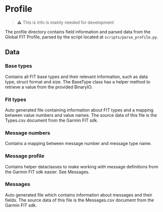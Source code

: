 # Profile

> ⚠️ This is info is mainly needed for development

The profile directory contains field information and parsed data from the Global FIT Profile,
parsed by the script located at `scripts/parse_profile.py`.

## Data

### Base types

Contains all FIT base types and their relevant information, such as data type, struct
format and size. The BaseType class has a helper method to retrieve a value from the 
provided BinaryIO.

### Fit types

Auto generated file containing information about FIT types and a mapping between value
numbers and value names. The source data of this file is the Types.csv document from 
the Garmin FIT sdk.

### Message numbers

Contains a mapping between message number and message type name.

### Message profile

Contains helper dataclasses to make working with message definitions from the Garmin FIT
sdk easier. See Messages.

### Messages

Auto generated file which contains information about messages and their fields. The 
source data of this file is the Messages.csv document from the Garmin FIT sdk.